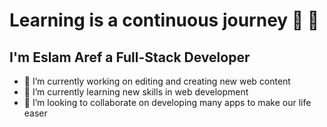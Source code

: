 # Learning is a continuous journey :running: 👋

<!--
**EslamAref75/EslamAref75** is a ✨ _special_ ✨ repository because its `README.md` (this file) appears on your GitHub profile.

Here are some ideas to get you started:


- 🤔 I’m looking for help with ...
- 💬 Ask me about ...
- 📫 How to reach me: ...
- 😄 Pronouns: ...
- ⚡ Fun fact: ...
-->
## I'm Eslam Aref a Full-Stack Developer
- 🔭 I’m currently working on editing and creating new web content
- 🌱 I’m currently learning new skills in web development 
- 👯 I’m looking to collaborate on developing many apps to make our life easer
